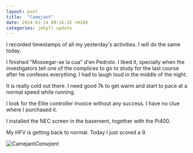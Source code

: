 ```yaml
---
layout: post
title:  "Camejant"
date: 2024-01-14 09:16:32 +0100
categories: jekyll update
---
```


I recorded timestamps of all my yesterday's activities. I will do the same today.  

I finished "Mossegar-se la cua" d'en Pedrolo. I liked it, specially when the investigators tell one of the complices to go to study for the last course after he confeses everything. I had to laugh loud in the middle of the night.   

It is really cold out there. I need good 7k to get warm and start to pace at a normal speed while running.  

I look for the Elite controller invoice without any success. I have no clue where I purchased it.   

I installed the NEC screen in the basement, together with the Pi400.   

My HFV is getting back to normal. Today I just scored a 9.


![Camejant](https://lh3.googleusercontent.com/pw/ABLVV847rAH_AANBb7w6F0hTcWxgEPDlVaJv6m3OivO8JPLorYcK5TkufrXQozsvWOaHObLoRXMhC3PZipqraVXLKvNQO30xsA3If5JlbECj_mACQ-eod00=w2400)*Camejant*&nbsp;



[jekyll-docs]: https://jekyllrb.com/docs/home
[jekyll-gh]:   https://github.com/jekyll/jekyll
[jekyll-talk]: https://talk.jekyllrb.com/
